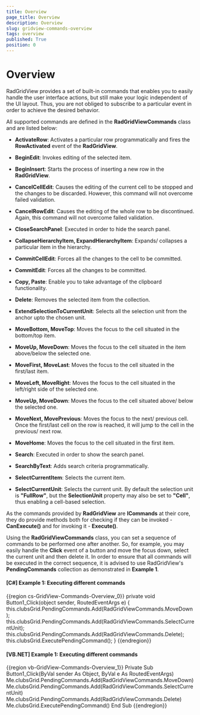 ```yaml
---
title: Overview
page_title: Overview
description: Overview
slug: gridview-commands-overview
tags: overview
published: True
position: 0
---
```


# Overview

RadGridView provides a set of built-in commands that enables you to easily handle the user interface actions, but still make your logic independent of the UI layout. Thus, you are not obliged to subscribe to a particular event in order to achieve the desired behavior. 

All supported commands are defined in the **RadGridViewCommands** class and are listed below:

* __ActivateRow__: Activates a particular row programmatically and fires the __RowActivated__ event of the __RadGridView__.

* __BeginEdit__: Invokes editing of the selected item.

* __BeginInsert__: Starts the process of inserting a new row in the __RadGridView__.

* __CancelCellEdit__: Causes the editing of the current cell to be stopped and the changes to be discarded. However, this command will not overcome failed validation.

* __CancelRowEdit__: Causes the editing of the whole row to be discontinued. Again, this command will not overcome failed validation.

* __CloseSearchPanel__: Executed in order to hide the search panel.

* __CollapseHierarchyItem, ExpandHierarchyItem__: Expands/ collapses a particular item in the hierarchy.

* __CommitCellEdit__: Forces all the changes to the cell to be committed.

* __CommitEdit__: Forces all the changes to be committed.

* __Copy, Paste__: Enable you to take advantage of the clipboard functionality.

* __Delete__: Removes the selected item from the collection.

* __ExtendSelectionToCurrentUnit__: Selects all the selection unit from the anchor upto the chosen unit.

* __MoveBottom, MoveTop__: Moves the focus to the cell situated in the bottom/top item.

* __MoveUp, MoveDown__: Moves the focus to the cell situated in the item above/below the selected one.

* __MoveFirst, MoveLast__: Moves the focus to the cell situated in the first/last item.

* __MoveLeft, MoveRight__: Moves the focus to the cell situated in the left/right side of the selected one.

* __MoveUp, MoveDown__: Moves the focus to the cell situated above/ below the selected one.

* __MoveNext, MovePrevious__: Moves the focus to the next/ previous cell. Once the first/last cell on the row is reached, it will jump to the cell in the previous/ next row.

* __MoveHome__: Moves the focus to the cell situated in the first item.

* __Search__: Executed in order to show the search panel.
		  
* __SearchByText__: Adds search criteria programmatically.

* __SelectCurrentItem__: Selects the current item.

* __SelectCurrentUnit__: Selects the current unit. By default the selection unit is __"FullRow"__, but the __SelectionUnit__ property may also be set to __"Cell"__, thus enabling a cell-based selection.

As the commands provided by __RadGridView__ are __ICommands__ at their core, they do provide methods both for checking if they can be invoked - __CanExecute()__ and for invoking it - __Execute()__. 

Using the __RadGridViewCommands__ class, you can set a sequence of commands to be performed one after another.  So, for example, you may easily handle the **Click** event of a button and move the focus down, select the current unit and then delete it. In order to ensure that all commands will be executed in the correct sequence, it is advised to use RadGridView's **PendingCommands** collection as demonstrated in **Example 1**.

#### __[C#] Example 1: Executing different commands__

{{region cs-GridView-Commands-Overview_0}}
	private void Button1_Click(object sender, RoutedEventArgs e)
	{
	    this.clubsGrid.PendingCommands.Add(RadGridViewCommands.MoveDown);
	    this.clubsGrid.PendingCommands.Add(RadGridViewCommands.SelectCurrentUnit);
	    this.clubsGrid.PendingCommands.Add(RadGridViewCommands.Delete);
	    this.clubsGrid.ExecutePendingCommand();
	}
{{endregion}}

#### __[VB.NET] Example 1: Executing different commands__

{{region vb-GridView-Commands-Overview_1}}
	Private Sub Button1_Click(ByVal sender As Object, ByVal e As RoutedEventArgs)
	    Me.clubsGrid.PendingCommands.Add(RadGridViewCommands.MoveDown)
	    Me.clubsGrid.PendingCommands.Add(RadGridViewCommands.SelectCurrentUnit)
	    Me.clubsGrid.PendingCommands.Add(RadGridViewCommands.Delete)
	    Me.clubsGrid.ExecutePendingCommand()
	End Sub
{{endregion}}